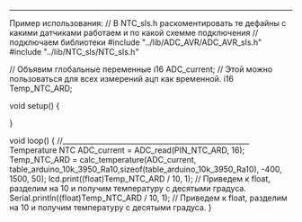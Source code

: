 ---
Пример использования:
// В NTC_sls.h раскоментировать те дефайны с какими датчиками работаем и по какой схемме подключения
// подключаем библиотеки
#include "../lib/ADC_AVR/ADC_AVR_sls.h"
#include "../lib/NTC_sls/NTC_sls.h"

// Объявим глобальные переменные
i16 ADC_current; // Этой можно пользоваться для всех измерений ацп как временной.
i16 Temp_NTC_ARD;

void setup() {

}

void loop() {
  //____________________________________________________ Temperature NTC
  ADC_current = ADC_read(PIN_NTC_ARD, 16);
  Temp_NTC_ARD = calc_temperature(ADC_current, table_arduino_10k_3950_Ra10,sizeof(table_arduino_10k_3950_Ra10), -400, 1500, 50);
  lcd.print((float)Temp_NTC_ARD / 10, 1); // Приведем к float, разделим на 10 и получим температуру с десятыми градуса.
  Serial.println((float)Temp_NTC_ARD / 10, 1); // Приведем к float, разделим на 10 и получим температуру с десятыми градуса.
}